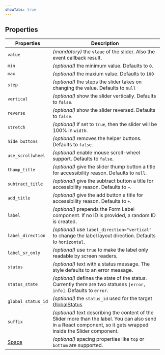 ```yaml
---
showTabs: true
---
```


## Properties

| Properties                                  | Description                                                                                                                                                         |
| ------------------------------------------- | ------------------------------------------------------------------------------------------------------------------------------------------------------------------- |
| `value`                                     | _(mandatory)_ the `vlaue` of the slider. Also the event callback result.                                                                                            |
| `min`                                       | _(optional)_ the minimum value. Defaults to `0`.                                                                                                                    |
| `max`                                       | _(optional)_ the maxium value. Defaults to `100`                                                                                                                    |
| `step`                                      | _(optional)_ the steps the slider takes on changing the value. Defaults to `null`                                                                                   |
| `vertical`                                  | _(optional)_ show the slider vertically. Defaults to `false`.                                                                                                       |
| `reverse`                                   | _(optional)_ show the slider reversed. Defaults to `false`.                                                                                                         |
| `stretch`                                   | _(optional)_ if set to `true`, then the slider will be 100% in `width`.                                                                                             |
| `hide_buttons`                              | _(optional)_ removes the helper buttons. Defaults to `false`.                                                                                                       |
| `use_scrollwheel`                           | _(optional)_ enable mouse scroll-wheel support. Defaults to `false`.                                                                                                |
| `thump_title`                               | _(optional)_ give the slider thump button a title for accessibility reason. Defaults to `null`.                                                                     |
| `subtract_title`                            | _(optional)_ give the subtract button a title for accessibility reason. Defaults to `−`.                                                                            |
| `add_title`                                 | _(optional)_ give the add button a title for accessibility reason. Defaults to `+`.                                                                                 |
| `label`                                     | _(optional)_ prepends the Form Label component. If no ID is provided, a random ID is created.                                                                       |
| `label_direction`                           | _(optional)_ use `label_direction="vertical"` to change the label layout direction. Defaults to `horizontal`.                                                       |
| `label_sr_only`                             | _(optional)_ use `true` to make the label only readable by screen readers.                                                                                          |
| `status`                                    | _(optional)_ text with a status message. The style defaults to an error message.                                                                                    |
| `status_state`                              | _(optional)_ defines the state of the status. Currently there are two statuses `[error, info]`. Defaults to `error`.                                                |
| `global_status_id`                          | _(optional)_ the `status_id` used for the target [GlobalStatus](/uilib/components/global-status).                                                                   |
| `suffix`                                    | _(optional)_ text describing the content of the Slider more than the label. You can also send in a React component, so it gets wrapped inside the Slider component. |
| [Space](/uilib/components/space/properties) | _(optional)_ spacing properties like `top` or `bottom` are supported.                                                                                               |

